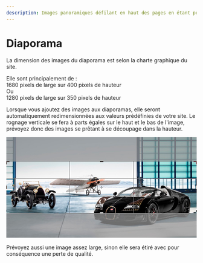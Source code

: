 ```yaml
---
description: Images panoramiques défilant en haut des pages en étant pourvu
---
```


# Diaporama

La dimension des images du diaporama est selon la charte graphique du site.

Elle sont principalement de :  
1680 pixels de large sur 400 pixels de hauteur  
Ou  
1280 pixels de large sur 350 pixels de hauteur

Lorsque vous ajoutez des images aux diaporamas, elle seront automatiquement redimensionnées aux valeurs prédéfinies de votre site. Le rognage verticale se fera à parts égales sur le haut et le bas de l'image, prévoyez donc des images se prêtant à se découpage dans la hauteur.

![Aper&#xE7;u du rognage effectu&#xE9; sur une image destin&#xE9;e au diaporama](../.gitbook/assets/rognage.jpg)

Prévoyez aussi une image assez large, sinon elle sera étiré avec pour conséquence une perte de qualité.

